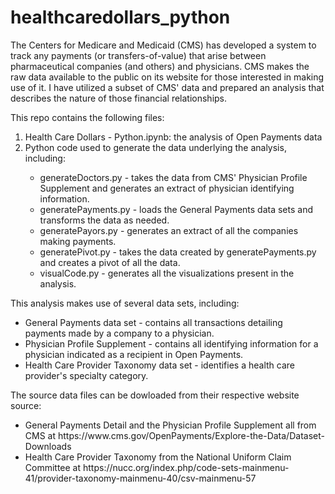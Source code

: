 # healthcaredollars_python

<p> The Centers for Medicare and Medicaid (CMS) has developed a system to
    track any payments (or transfers-of-value) that arise between pharmaceutical
    companies (and others) and physicians. CMS makes the raw data available to the
    public on its website for those interested in making use of it.  I have 
    utilized a subset of CMS' data and prepared an analysis that describes the 
    nature of those financial relationships.</p>
    
<p> This repo contains the following files:</p>

<ol>
    <li> Health Care Dollars - Python.ipynb: the analysis of Open Payments data</li>
    <li> Python code used to generate the data underlying the analysis, including:</li>
<ul>
<li> generateDoctors.py - takes the data from CMS' Physician Profile Supplement
    and generates an extract of physician identifying information.</li>
<li> generatePayments.py - loads the General Payments data sets and transforms
    the data as needed.</li>
<li> generatePayors.py - generates an extract of all the companies making payments.</li>
<li> generatePivot.py - takes the data created by generatePayments.py and creates a
    pivot of all the data.</li>
    <li> visualCode.py - generates all the visualizations present in the analysis.</li>
</ul>
</ol>

             

<p>This analysis makes use of several data sets, including:</p>

<ul>
    <li> General Payments data set - contains all transactions detailing payments
        made by a company to a physician.</li>
    <li> Physician Profile Supplement - contains all identifying 
        information for a physician indicated as a recipient in Open Payments.</li>
    <li> Health Care Provider Taxonomy data set - identifies a health care provider's
        specialty category.</li>
</ul>
    
<p>The source data files can be dowloaded from their respective website source:</p>

<ul>
<li>General Payments Detail and the Physician Profile
Supplement all from CMS at <link>https://www.cms.gov/OpenPayments/Explore-the-Data/Dataset-Downloads</link></li>
<li>Health Care Provider Taxonomy from the National Uniform Claim
Committee at <link> https://nucc.org/index.php/code-sets-mainmenu-41/provider-taxonomy-mainmenu-40/csv-mainmenu-57</link>
</li>
</ul>

